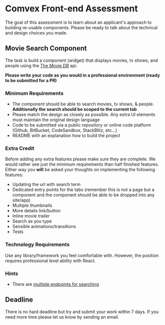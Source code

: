 # Comvex Front-end Assessment

The goal of this assessment is to learn about an applicant's approach to building re-usable components. Please be ready to talk about the technical and design choices you made.

## Movie Search Component

The task is build a component (widget) that displays movies, tv shows, and people using the [The Movie DB](https://developers.themoviedb.org/3/getting-started/introduction) api.

**Please write your code as you would in a professional environment (ready to be submitted for a PR)**

### Minimum Requirements

- The component should be able to search movies, tv shows, & people. **Additionally the search should be scoped to the current tab**
- Please match the design as closely as possible. Any extra UI elements must maintain the original design language
- Code to be submitted via a public repository or online code platform (Github, BitBucket, CodeSandbox, StackBlitz, etc...)
- README with an explanation how to build the project

### Extra Credit

Before adding any extra features please make sure they are complete. We would rather see just the minimum requirements than half finished features. Either way you **will** be asked your thoughts on implementing the following features:

- Updating the url with search term
- Dedicated entry points for the tabs (remember this is not a page but a component and the component should be able to be dropped into any site/app)
- Multiple thumbnails
- More details link/button
- Inline movie trailer
- Search as you type
- Sensible animations/transitions
- Tests

### Technology Requirements

Use any library/framework you feel comfortable with. However, the position requires professional level ability with React.

### Hints

- There are [multiple endpoints for searching](https://developers.themoviedb.org/3/search/multi-search)

## Deadline

There is no hard deadline but try and submit your work within 7 days. If you need more time please let us know by sending an email.
